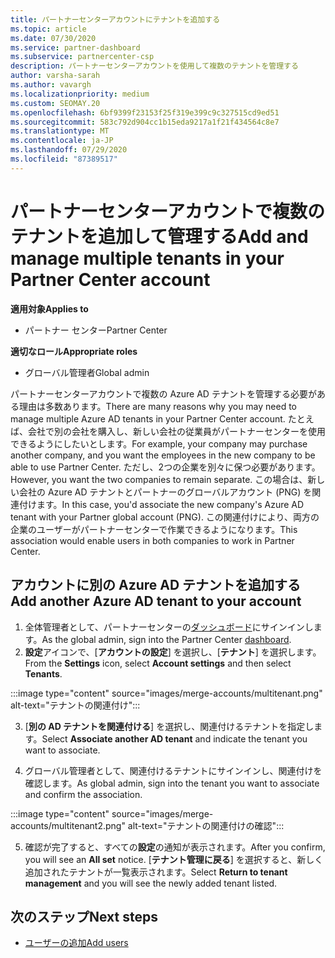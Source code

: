```yaml
---
title: パートナーセンターアカウントにテナントを追加する
ms.topic: article
ms.date: 07/30/2020
ms.service: partner-dashboard
ms.subservice: partnercenter-csp
description: パートナーセンターアカウントを使用して複数のテナントを管理する
author: varsha-sarah
ms.author: vavargh
ms.localizationpriority: medium
ms.custom: SEOMAY.20
ms.openlocfilehash: 6bf9399f23153f25f319e399c9c327515cd9ed51
ms.sourcegitcommit: 583c792d904cc1b15eda9217a1f21f434564c8e7
ms.translationtype: MT
ms.contentlocale: ja-JP
ms.lasthandoff: 07/29/2020
ms.locfileid: "87389517"
---
```

# <a name="add-and-manage-multiple-tenants-in-your-partner-center-account"></a><span data-ttu-id="b461e-103">パートナーセンターアカウントで複数のテナントを追加して管理する</span><span class="sxs-lookup"><span data-stu-id="b461e-103">Add and manage multiple tenants in your Partner Center account</span></span>

<span data-ttu-id="b461e-104">**適用対象**</span><span class="sxs-lookup"><span data-stu-id="b461e-104">**Applies to**</span></span>

- <span data-ttu-id="b461e-105">パートナー センター</span><span class="sxs-lookup"><span data-stu-id="b461e-105">Partner Center</span></span>

<span data-ttu-id="b461e-106">**適切なロール**</span><span class="sxs-lookup"><span data-stu-id="b461e-106">**Appropriate roles**</span></span>

- <span data-ttu-id="b461e-107">グローバル管理者</span><span class="sxs-lookup"><span data-stu-id="b461e-107">Global admin</span></span>

<span data-ttu-id="b461e-108">パートナーセンターアカウントで複数の Azure AD テナントを管理する必要がある理由は多数あります。</span><span class="sxs-lookup"><span data-stu-id="b461e-108">There are many reasons why you may need to manage multiple Azure AD tenants in your Partner Center account.</span></span> <span data-ttu-id="b461e-109">たとえば、会社で別の会社を購入し、新しい会社の従業員がパートナーセンターを使用できるようにしたいとします。</span><span class="sxs-lookup"><span data-stu-id="b461e-109">For example, your company may purchase another company, and you want the employees in the new company to be able to use Partner Center.</span></span> <span data-ttu-id="b461e-110">ただし、2つの企業を別々に保つ必要があります。</span><span class="sxs-lookup"><span data-stu-id="b461e-110">However, you want the two companies to remain separate.</span></span> <span data-ttu-id="b461e-111">この場合は、新しい会社の Azure AD テナントとパートナーのグローバルアカウント (PNG) を関連付けます。</span><span class="sxs-lookup"><span data-stu-id="b461e-111">In this case, you'd associate the new company's Azure AD tenant with your Partner global account (PNG).</span></span> <span data-ttu-id="b461e-112">この関連付けにより、両方の企業のユーザーがパートナーセンターで作業できるようになります。</span><span class="sxs-lookup"><span data-stu-id="b461e-112">This association would enable users in both companies to work in Partner Center.</span></span>

## <a name="add-another-azure-ad-tenant-to-your-account"></a><span data-ttu-id="b461e-113">アカウントに別の Azure AD テナントを追加する</span><span class="sxs-lookup"><span data-stu-id="b461e-113">Add another Azure AD tenant to your account</span></span>

1. <span data-ttu-id="b461e-114">全体管理者として、パートナーセンターの[ダッシュボード](https://partner.microsoft.com/dashboard)にサインインします。</span><span class="sxs-lookup"><span data-stu-id="b461e-114">As the global admin, sign into the Partner Center [dashboard](https://partner.microsoft.com/dashboard).</span></span>
1. <span data-ttu-id="b461e-115">**設定**アイコンで、[**アカウントの設定**] を選択し、[**テナント**] を選択します。</span><span class="sxs-lookup"><span data-stu-id="b461e-115">From the **Settings** icon, select **Account settings** and then select **Tenants**.</span></span>
 
:::image type="content" source="images/merge-accounts/multitenant.png" alt-text="テナントの関連付け"::: 

3. <span data-ttu-id="b461e-117">[**別の AD テナントを関連付ける**] を選択し、関連付けるテナントを指定します。</span><span class="sxs-lookup"><span data-stu-id="b461e-117">Select **Associate another AD tenant** and indicate the tenant you want to associate.</span></span>

1. <span data-ttu-id="b461e-118">グローバル管理者として、関連付けるテナントにサインインし、関連付けを確認します。</span><span class="sxs-lookup"><span data-stu-id="b461e-118">As global admin, sign into the tenant you want to associate and confirm the association.</span></span> 

:::image type="content" source="images/merge-accounts/multitenant2.png" alt-text="テナントの関連付けの確認"::: 

5. <span data-ttu-id="b461e-120">確認が完了すると、すべての**設定**の通知が表示されます。</span><span class="sxs-lookup"><span data-stu-id="b461e-120">After you confirm, you will see an **All set** notice.</span></span>  <span data-ttu-id="b461e-121">[**テナント管理に戻る**] を選択すると、新しく追加されたテナントが一覧表示されます。</span><span class="sxs-lookup"><span data-stu-id="b461e-121">Select **Return to tenant management** and you will see the newly added tenant listed.</span></span>
 
## <a name="next-steps"></a><span data-ttu-id="b461e-122">次のステップ</span><span class="sxs-lookup"><span data-stu-id="b461e-122">Next steps</span></span>

- [<span data-ttu-id="b461e-123">ユーザーの追加</span><span class="sxs-lookup"><span data-stu-id="b461e-123">Add users</span></span>](create-user-accounts-and-set-permissions.md)
